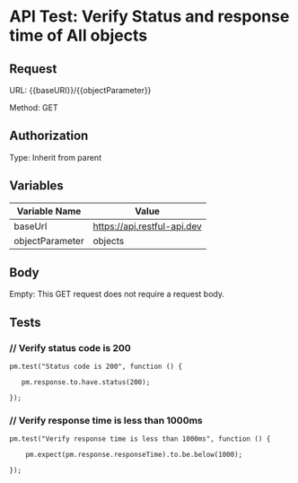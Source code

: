 # API Test: Verify Status and response time of All objects

## Request

URL: {{baseURI}}/{{objectParameter}}

Method: GET

## Authorization

Type: Inherit from parent


## Variables

|Variable Name  |	Value                               |
|---------------|-------------------------------------|
|baseUrl	      |https://api.restful-api.dev          |
|objectParameter|objects                              |

## Body

Empty: This GET request does not require a request body.


## Tests
### // Verify status code is 200

`pm.test("Status code is 200", function () {`

 `   pm.response.to.have.status(200);`

`});`

### // Verify response time is less than 1000ms

`pm.test("Verify response time is less than 1000ms", function () {`

`    pm.expect(pm.response.responseTime).to.be.below(1000);`

`});`

